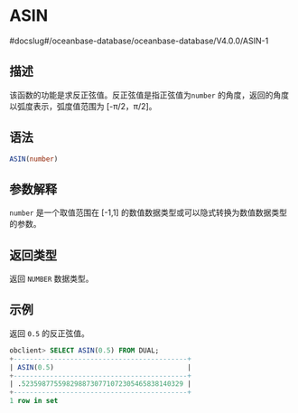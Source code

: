 ASIN 
=========================
#docslug#/oceanbase-database/oceanbase-database/V4.0.0/ASIN-1


描述 
-----------------------

该函数的功能是求反正弦值。反正弦值是指正弦值为`number` 的角度，返回的角度以弧度表示，弧度值范围为 \[-π/2，π/2\]。

语法 
-----------------------

```sql
ASIN(number)
```



参数解释 
-------------------------

`number` 是一个取值范围在 \[-1,1\] 的数值数据类型或可以隐式转换为数值数据类型的参数。

返回类型 
-------------------------

返回 `NUMBER` 数据类型。

示例 
-----------------------

返回 `0.5` 的反正弦值。

```sql
obclient> SELECT ASIN(0.5) FROM DUAL;
+-------------------------------------------+
| ASIN(0.5)                                 |
+-------------------------------------------+
| .5235987755982988730771072305465838140329 |
+-------------------------------------------+
1 row in set
```


